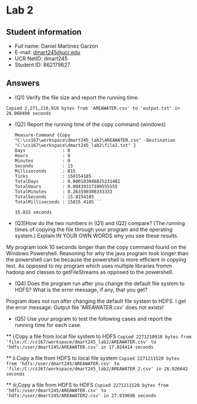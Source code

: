 # Lab 2

## Student information
* Full name: Daniel Martinez Garzon
* E-mail: dmart245@ucr.edu
* UCR NetID: dmart245
* Student ID: 862179627

## Answers

* (Q1) Verify the file size and report the running time.

`Copied 2,271,210,910 bytes from 'AREAWATER.csv' to 'output.txt' in 26.060490 seconds`

* (Q2) Report the running time of the copy command (windows)

	```
  Measure-Command {Copy "C:\cs167\workspace\dmart245_lab2\AREAWATER.csv" -Destination "C:\cs167\workspace\dmart245_lab2\file2.txt" }
	Days              : 0
	Hours             : 0
	Minutes           : 0
	Seconds           : 15
	Milliseconds      : 815
	Ticks             : 158154185
	TotalDays         : 0.000183048825231481
	TotalHours        : 0.00439317180555555
	TotalMinutes      : 0.263590308333333
	TotalSeconds      : 15.8154185
	TotalMilliseconds : 15815.4185```
  
  15.815 seconds

* (Q3)How do the two numbers in (Q1) and (Q2) compare? (The running times of copying the file through your program and the operating system.) Explain IN YOUR OWN WORDS why you see these results.

My program took 10 seconds longer than the copy command found on the Windows Powershell. Reasoning for why the java program took longer than the powershell can be because the powershell is more efficient in copying text. As opposed to my program which uses multiple libraries fromm hadoop and classes to getFileStreams as opposed to the powershell.

* (Q4) Does the program run after you change the default file system to HDFS? What is the error message, if any, that you get?

Program does not run after changing the default file system to HDFS. I get the error message: Output file 'AREAWATER.csv' does not exists!

* (Q5) Use your program to test the following cases and report the running time for each case.

** i.Copy a file from local file system to HDFS
`Copied 2271210910 bytes from 'file:/C:/cs167/workspace/dmart245_lab2/AREAWATER.csv' to 'hdfs:/user/dmart245/AREAWATER.csv' in 17.824414 seconds`

** ii.Copy a file from HDFS to local file system
`Copied 2271211520 bytes from 'hdfs:/user/dmart245/AREAWATER.csv' to 'file:/C:/cs167/workspace/dmart245_lab2/AREAWATER_2.csv' in 26.026642 seconds`

** iii,Copy a file from HDFS to HDFS
`Copied 2271211520 bytes from 'hdfs:/user/dmart245/AREAWATER.csv' to 'hdfs:/user/dmart245/AREAWATER2.csv' in 27.939696 seconds`
